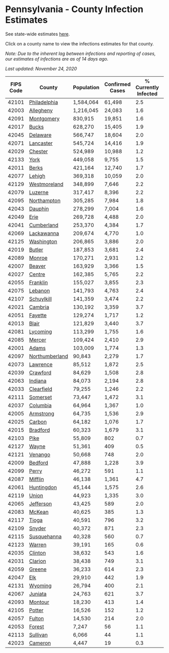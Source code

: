 # Pennsylvania - County Infection Estimates

See state-wide estimates [here](/infections/us-pa).

Click on a county name to view the infections estimates for that county.

*Note: Due to the inherent lag between infections and reporting of cases, our estimates of infections are as of 14 days ago.*

*Last updated: November 24, 2020*

|   FIPS Code |                           County |   Population |   Confirmed Cases |   % Currently Infected |   % Total Infected |
|-------------|----------------------------------|--------------|-------------------|------------------------|--------------------|
|       42101 |     [Philadelphia](philadelphia) |    1,584,064 |            61,498 |                    2.5 |               17.3 |
|       42003 |           [Allegheny](allegheny) |    1,216,045 |            24,083 |                    1.6 |                6.6 |
|       42091 |         [Montgomery](montgomery) |      830,915 |            19,851 |                    1.6 |               10.4 |
|       42017 |                   [Bucks](bucks) |      628,270 |            15,405 |                    1.9 |               10.3 |
|       42045 |             [Delaware](delaware) |      566,747 |            18,604 |                    2.0 |               14.2 |
|       42071 |           [Lancaster](lancaster) |      545,724 |            14,416 |                    1.9 |               10.0 |
|       42029 |               [Chester](chester) |      524,989 |            10,988 |                    1.2 |                8.1 |
|       42133 |                     [York](york) |      449,058 |             9,755 |                    1.5 |                7.3 |
|       42011 |                   [Berks](berks) |      421,164 |            12,740 |                    1.7 |               13.0 |
|       42077 |                 [Lehigh](lehigh) |      369,318 |            10,059 |                    2.0 |               12.4 |
|       42129 |     [Westmoreland](westmoreland) |      348,899 |             7,646 |                    2.2 |                7.1 |
|       42079 |               [Luzerne](luzerne) |      317,417 |             8,396 |                    2.2 |               11.7 |
|       42095 |       [Northampton](northampton) |      305,285 |             7,984 |                    1.8 |               11.7 |
|       42043 |               [Dauphin](dauphin) |      278,299 |             7,004 |                    1.6 |                9.2 |
|       42049 |                     [Erie](erie) |      269,728 |             4,488 |                    2.0 |                5.2 |
|       42041 |         [Cumberland](cumberland) |      253,370 |             4,384 |                    1.7 |                6.0 |
|       42069 |         [Lackawanna](lackawanna) |      209,674 |             4,770 |                    1.0 |                9.6 |
|       42125 |         [Washington](washington) |      206,865 |             3,886 |                    2.0 |                5.9 |
|       42019 |                 [Butler](butler) |      187,853 |             3,681 |                    2.4 |                6.4 |
|       42089 |                 [Monroe](monroe) |      170,271 |             2,931 |                    1.2 |                8.7 |
|       42007 |                 [Beaver](beaver) |      163,929 |             3,366 |                    1.5 |                7.6 |
|       42027 |                 [Centre](centre) |      162,385 |             5,765 |                    2.2 |               10.8 |
|       42055 |             [Franklin](franklin) |      155,027 |             3,855 |                    2.3 |                8.9 |
|       42075 |               [Lebanon](lebanon) |      141,793 |             4,763 |                    2.4 |               12.8 |
|       42107 |         [Schuylkill](schuylkill) |      141,359 |             3,474 |                    2.2 |                8.9 |
|       42021 |               [Cambria](cambria) |      130,192 |             3,359 |                    3.7 |                7.3 |
|       42051 |               [Fayette](fayette) |      129,274 |             1,717 |                    1.2 |                4.3 |
|       42013 |                   [Blair](blair) |      121,829 |             3,440 |                    3.7 |                8.2 |
|       42081 |             [Lycoming](lycoming) |      113,299 |             1,755 |                    1.6 |                5.0 |
|       42085 |                 [Mercer](mercer) |      109,424 |             2,410 |                    2.9 |                6.9 |
|       42001 |                   [Adams](adams) |      103,009 |             1,774 |                    1.3 |                6.0 |
|       42097 | [Northumberland](northumberland) |       90,843 |             2,279 |                    1.7 |                8.1 |
|       42073 |             [Lawrence](lawrence) |       85,512 |             1,872 |                    2.5 |                7.1 |
|       42039 |             [Crawford](crawford) |       84,629 |             1,508 |                    2.8 |                5.3 |
|       42063 |               [Indiana](indiana) |       84,073 |             2,194 |                    2.8 |                8.2 |
|       42033 |         [Clearfield](clearfield) |       79,255 |             1,246 |                    2.2 |                4.6 |
|       42111 |             [Somerset](somerset) |       73,447 |             1,472 |                    3.1 |                5.6 |
|       42037 |             [Columbia](columbia) |       64,964 |             1,367 |                    1.0 |                8.7 |
|       42005 |           [Armstrong](armstrong) |       64,735 |             1,536 |                    2.9 |                7.5 |
|       42025 |                 [Carbon](carbon) |       64,182 |             1,076 |                    1.7 |                6.6 |
|       42015 |             [Bradford](bradford) |       60,323 |             1,679 |                    3.1 |                8.6 |
|       42103 |                     [Pike](pike) |       55,809 |               802 |                    0.7 |                8.1 |
|       42127 |                   [Wayne](wayne) |       51,361 |               409 |                    0.5 |                3.5 |
|       42121 |               [Venango](venango) |       50,668 |               748 |                    2.0 |                4.4 |
|       42009 |               [Bedford](bedford) |       47,888 |             1,228 |                    3.9 |                7.8 |
|       42099 |                   [Perry](perry) |       46,272 |               591 |                    1.1 |                4.2 |
|       42087 |               [Mifflin](mifflin) |       46,138 |             1,361 |                    4.7 |                8.8 |
|       42061 |         [Huntingdon](huntingdon) |       45,144 |             1,575 |                    2.6 |               11.8 |
|       42119 |                   [Union](union) |       44,923 |             1,335 |                    3.0 |                8.9 |
|       42065 |           [Jefferson](jefferson) |       43,425 |               589 |                    2.0 |                4.0 |
|       42083 |                 [McKean](mckean) |       40,625 |               385 |                    1.3 |                2.8 |
|       42117 |                   [Tioga](tioga) |       40,591 |               796 |                    3.2 |                5.7 |
|       42109 |                 [Snyder](snyder) |       40,372 |               871 |                    2.3 |                6.9 |
|       42115 |       [Susquehanna](susquehanna) |       40,328 |               560 |                    0.7 |                5.4 |
|       42123 |                 [Warren](warren) |       39,191 |               165 |                    0.6 |                1.2 |
|       42035 |               [Clinton](clinton) |       38,632 |               543 |                    1.6 |                4.5 |
|       42031 |               [Clarion](clarion) |       38,438 |               749 |                    3.1 |                5.8 |
|       42059 |                 [Greene](greene) |       36,233 |               614 |                    2.3 |                5.3 |
|       42047 |                       [Elk](elk) |       29,910 |               442 |                    1.9 |                4.5 |
|       42131 |               [Wyoming](wyoming) |       26,794 |               400 |                    2.1 |                5.0 |
|       42067 |               [Juniata](juniata) |       24,763 |               621 |                    3.7 |                8.9 |
|       42093 |               [Montour](montour) |       18,230 |               413 |                    1.4 |                8.3 |
|       42105 |                 [Potter](potter) |       16,526 |               152 |                    1.2 |                2.7 |
|       42057 |                 [Fulton](fulton) |       14,530 |               214 |                    2.0 |                4.7 |
|       42053 |                 [Forest](forest) |        7,247 |                56 |                    1.1 |                2.5 |
|       42113 |             [Sullivan](sullivan) |        6,066 |                44 |                    1.1 |                2.4 |
|       42023 |               [Cameron](cameron) |        4,447 |                19 |                    0.3 |                1.5 |